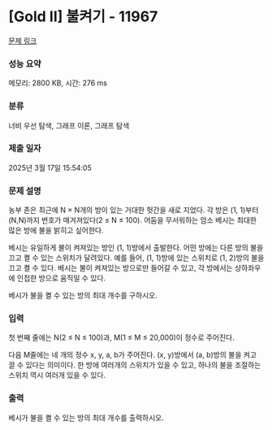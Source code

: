 # [Gold II] 불켜기 - 11967 

[문제 링크](https://www.acmicpc.net/problem/11967) 

### 성능 요약

메모리: 2800 KB, 시간: 276 ms

### 분류

너비 우선 탐색, 그래프 이론, 그래프 탐색

### 제출 일자

2025년 3월 17일 15:54:05

### 문제 설명

<p>농부 존은 최근에 N × N개의 방이 있는 거대한 헛간을 새로 지었다. 각 방은 (1, 1)부터 (N,N)까지 번호가 매겨져있다(2 ≤ N ≤ 100). 어둠을 무서워하는 암소 베시는 최대한 많은 방에 불을 밝히고 싶어한다.</p>

<p>베시는 유일하게 불이 켜져있는 방인 (1, 1)방에서 출발한다. 어떤 방에는 다른 방의 불을 끄고 켤 수 있는 스위치가 달려있다. 예를 들어, (1, 1)방에 있는 스위치로 (1, 2)방의 불을 끄고 켤 수 있다. 베시는 불이 켜져있는 방으로만 들어갈 수 있고, 각 방에서는 상하좌우에 인접한 방으로 움직일 수 있다. </p>

<p>베시가 불을 켤 수 있는 방의 최대 개수를 구하시오.</p>

### 입력 

 <p>첫 번째 줄에는 N(2 ≤ N ≤ 100)과, M(1 ≤ M ≤ 20,000)이 정수로 주어진다.</p>

<p>다음 M줄에는 네 개의 정수 x, y, a, b가 주어진다. (x, y)방에서 (a, b)방의 불을 켜고 끌 수 있다는 의미이다. 한 방에 여러개의 스위치가 있을 수 있고, 하나의 불을 조절하는 스위치 역시 여러개 있을 수 있다. </p>

### 출력 

 <p>베시가 불을 켤 수 있는 방의 최대 개수를 출력하시오.</p>

